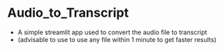 # Audio_to_Transcript
- A simple streamlit app used to convert the audio file to transcript 
- (advisable to use to use any file within 1 minute to get faster results)
